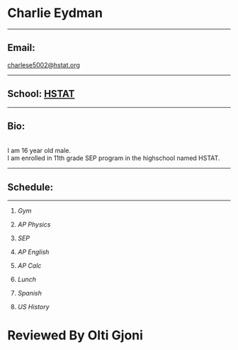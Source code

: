 # Charlie Eydman
_________________________
## Email:
charlese5002@hstat.org
_________________________
## School: [HSTAT](http://hstat.org/)
_________________________
## **Bio:**
<br>I am 16 year old male.<br> I am enrolled in 11th grade SEP program in the highschool named HSTAT.<br>
_________________________
## Schedule:
_________________________
1) _Gym_

2) _AP Physics_

3) _SEP_

4) _AP English_

5) _AP Calc_

6) _Lunch_

7) _Spanish_

8) _US History_

# Reviewed By Olti Gjoni